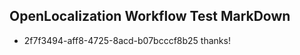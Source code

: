 ## OpenLocalization Workflow Test MarkDown
* 2f7f3494-aff8-4725-8acd-b07bcccf8b25 thanks!

<!--HONumber=Aug16_HO4-->


